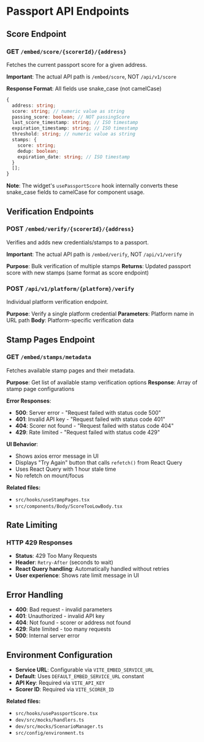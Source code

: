 # Passport API Endpoints

## Score Endpoint

### GET `/embed/score/{scorerId}/{address}`

Fetches the current passport score for a given address.

**Important**: The actual API path is `/embed/score`, NOT `/api/v1/score`

**Response Format**: All fields use snake_case (not camelCase)

```typescript
{
  address: string;
  score: string; // numeric value as string
  passing_score: boolean; // NOT passingScore
  last_score_timestamp: string; // ISO timestamp
  expiration_timestamp: string; // ISO timestamp
  threshold: string; // numeric value as string
  stamps: {
    score: string;
    dedup: boolean;
    expiration_date: string; // ISO timestamp
  }
  [];
}
```

**Note**: The widget's `usePassportScore` hook internally converts these snake_case fields to camelCase for component usage.

## Verification Endpoints

### POST `/embed/verify/{scorerId}/{address}`

Verifies and adds new credentials/stamps to a passport.

**Important**: The actual API path is `/embed/verify`, NOT `/api/v1/verify`

**Purpose**: Bulk verification of multiple stamps
**Returns**: Updated passport score with new stamps (same format as score endpoint)

### POST `/api/v1/platform/{platform}/verify`

Individual platform verification endpoint.

**Purpose**: Verify a single platform credential
**Parameters**: Platform name in URL path
**Body**: Platform-specific verification data

## Stamp Pages Endpoint

### GET `/embed/stamps/metadata`

Fetches available stamp pages and their metadata.

**Purpose**: Get list of available stamp verification options
**Response**: Array of stamp page configurations

**Error Responses**:

- **500**: Server error - "Request failed with status code 500"
- **401**: Invalid API key - "Request failed with status code 401"
- **404**: Scorer not found - "Request failed with status code 404"
- **429**: Rate limited - "Request failed with status code 429"

**UI Behavior**:

- Shows axios error message in UI
- Displays "Try Again" button that calls `refetch()` from React Query
- Uses React Query with 1 hour stale time
- No refetch on mount/focus

**Related files:**

- `src/hooks/useStampPages.tsx`
- `src/components/Body/ScoreTooLowBody.tsx`

## Rate Limiting

### HTTP 429 Responses

- **Status**: 429 Too Many Requests
- **Header**: `Retry-After` (seconds to wait)
- **React Query handling**: Automatically handled without retries
- **User experience**: Shows rate limit message in UI

## Error Handling

- **400**: Bad request - invalid parameters
- **401**: Unauthorized - invalid API key
- **404**: Not found - scorer or address not found
- **429**: Rate limited - too many requests
- **500**: Internal server error

## Environment Configuration

- **Service URL**: Configurable via `VITE_EMBED_SERVICE_URL`
- **Default**: Uses `DEFAULT_EMBED_SERVICE_URL` constant
- **API Key**: Required via `VITE_API_KEY`
- **Scorer ID**: Required via `VITE_SCORER_ID`

**Related files:**

- `src/hooks/usePassportScore.tsx`
- `dev/src/mocks/handlers.ts`
- `dev/src/mocks/ScenarioManager.ts`
- `src/config/environment.ts`

